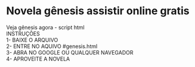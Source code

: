# Novela gênesis assistir online gratis
Veja gênesis agora - script html                          
INSTRUÇÕES                                                
          1- BAIXE O ARQUIVO           
          2- ENTRE NO AQUIVO #genesis.html           
          3- ABRA NO GOOGLE OU QUALQUER NAVEGADOR           
          4- APROVEITE A NOVELA          
